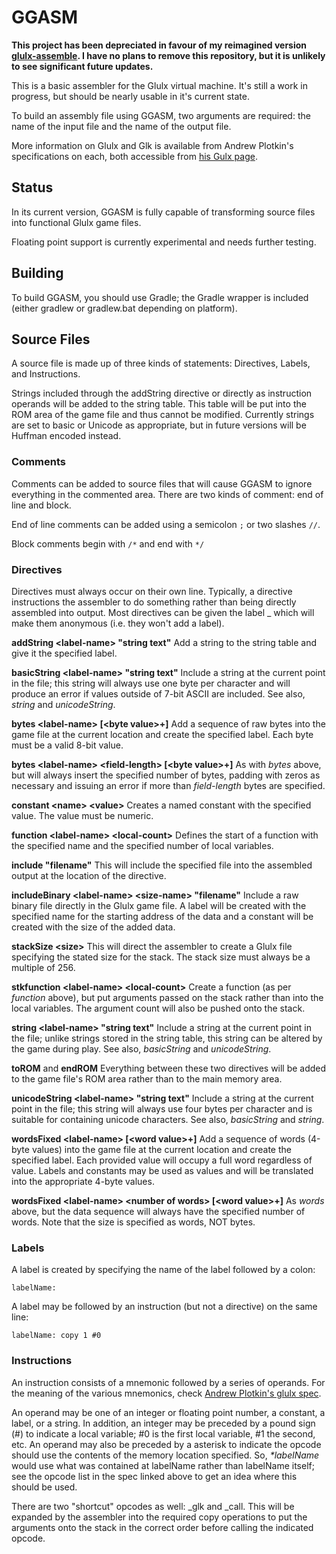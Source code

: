 # GGASM

**This project has been depreciated in favour of my reimagined version [glulx-assemble](https://github.com/GrenDrake/glulx-assemble). I have no plans to remove this repository, but it is unlikely to see significant future updates.**

This is a basic assembler for the Glulx virtual machine. It's still a work in progress, but should be nearly usable in it's current state.

To build an assembly file using GGASM, two arguments are required: the name of the input file and the name of the output file.

More information on Glulx and Glk is available from Andrew Plotkin's specifications on each, both accessible from [his Gulx page](http://www.eblong.com/zarf/glulx/).

## Status

In its current version, GGASM is fully capable of transforming source files into functional Glulx game files.

Floating point support is currently experimental and needs further testing.

## Building

To build GGASM, you should use Gradle; the Gradle wrapper is included (either gradlew or gradlew.bat depending on platform).

## Source Files

A source file is made up of three kinds of statements: Directives, Labels, and Instructions.

Strings included through the addString directive or directly as instruction operands will be added to the string table. This table will be put into the ROM area of the game file and thus cannot be modified. Currently strings are set to basic or Unicode as appropriate, but in future versions will be Huffman encoded instead.

### Comments

Comments can be added to source files that will cause GGASM to ignore everything in the commented area. There are two kinds of comment: end of line and block.

End of line comments can be added using a semicolon `;` or two slashes `//`.

Block comments begin with `/*` and end with `*/`

### Directives

Directives must always occur on their own line. Typically, a directive instructions the assembler to do something rather than being directly assembled into output. Most directives can be given the label _ which will make them anonymous (i.e. they won't add a label).

**addString \<label-name\> "string text"** Add a string to the string table and give it the specified label.

**basicString \<label-name\> "string text"** Include a string at the current point in the file; this string will always use one byte per character and will produce an error if values outside of 7-bit ASCII are included. See also, *string* and *unicodeString*.

**bytes \<label-name\> [\<byte value\>+]** Add a sequence of raw bytes into the game file at the current location and create the specified label. Each byte must be a valid 8-bit value.

**bytes \<label-name\> \<field-length\> [\<byte value\>+]** As with *bytes* above, but will always insert the specified number of bytes, padding with zeros as necessary and issuing an error if more than *field-length* bytes are specified.

**constant \<name\> \<value\>** Creates a named constant with the specified value. The value must be numeric.

**function \<label-name\> \<local-count\>** Defines the start of a function with the specified name and the specified number of local variables.

**include "filename"** This will include the specified file into the assembled output at the location of the directive.

**includeBinary \<label-name\> \<size-name\> "filename"** Include a raw binary file directly in the Glulx game file. A label will be created with the specified name for the starting address of the data and a constant will be created with the size of the added data.

**stackSize \<size\>** This will direct the assembler to create a Glulx file specifying the stated size for the stack. The stack size must always be a multiple of 256.

**stkfunction \<label-name\> \<local-count\>** Create a function (as per *function* above), but put arguments passed on the stack rather than into the local variables. The argument count will also be pushed onto the stack.

**string \<label-name\> "string text"** Include a string at the current point in the file; unlike strings stored in the string table, this string can be altered by the game during play. See also, *basicString* and *unicodeString*.

**toROM** and **endROM** Everything between these two directives will be added to the game file's ROM area rather than to the main memory area.

**unicodeString \<label-name\> "string text"** Include a string at the current point in the file; this string will always use four bytes per character and is suitable for containing unicode characters. See also, *basicString* and *string*.

**wordsFixed \<label-name\> [\<word value\>+]** Add a sequence of words (4-byte values) into the game file at the current location and create the specified label. Each provided value will occupy a full word regardless of value. Labels and constants may be used as values and will be translated into the appropriate 4-byte values.

**wordsFixed \<label-name\> \<number of words\> [\<word value\>+]** As *words* above, but the data sequence will always have the specified number of words. Note that the size is specified as words, NOT bytes.

### Labels

A label is created by specifying the name of the label followed by a colon:

```
labelName:
```

A label may be followed by an instruction (but not a directive) on the same line:

```
labelName: copy 1 #0
```

### Instructions

An instruction consists of a mnemonic followed by a series of operands. For the meaning of the various mnemonics, check [Andrew Plotkin's glulx spec](http://www.eblong.com/zarf/glulx/glulx-spec.html).

An operand may be one of an integer or floating point number, a constant, a label, or a string. In addition, an integer may be preceded by a pound sign (#) to indicate a local variable; #0 is the first local variable, #1 the second, etc. An operand may also be preceded by a asterisk to indicate the opcode should use the contents of the memory location specified. So, _\*labelName_ would use what was contained at labelName rather than labelName itself; see the opcode list in the spec linked above to get an idea where this should be used.

There are two "shortcut" opcodes as well: \_glk and \_call. This will be expanded by the assembler into the required copy operations to put the arguments onto the stack in the correct order before calling the indicated opcode.
